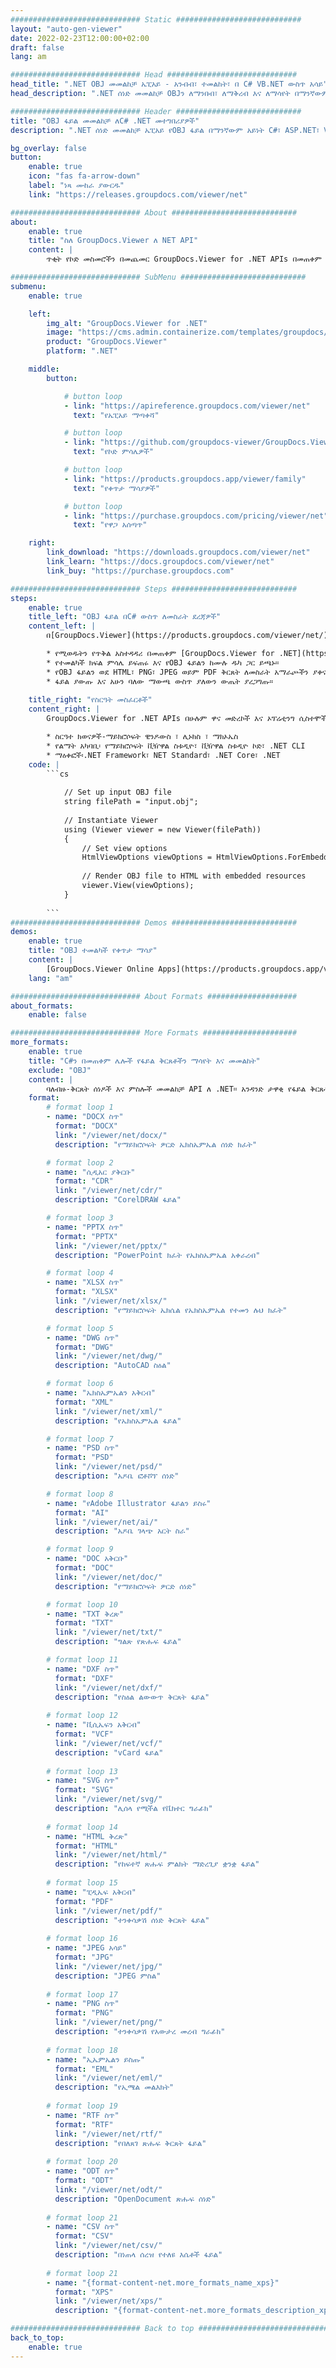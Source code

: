 ```yaml
---
############################# Static ############################
layout: "auto-gen-viewer"
date: 2022-02-23T12:00:00+02:00
draft: false
lang: am

############################# Head #############################
head_title: ".NET OBJ መመልከቻ ኤፒአይ - አንብብ፣ ተመልከት፣ በ C# VB.NET ውስጥ አሳይ"
head_description: ".NET ሰነድ መመልከቻ OBJን ለማንበብ፣ ለማቅረብ እና ለማሳየት በማንኛውም የC#፣ ASP.NET፣ VB.NET እና .NET Core መተግበሪያዎች።"

############################# Header ############################
title: "OBJ ፋይል መመልከቻ ለC# .NET መተግበሪያዎች" 
description: ".NET ሰነድ መመልከቻ ኤፒአይ የOBJ ፋይል በማንኛውም አይነት C#፣ ASP.NET፣ VB.NET እና .NET Core አፕሊኬሽኖች ለማንበብ፣ ለማቅረብ እና ለማሳየት። የተቀረጹትን ፋይሎች በ HTML5፣ ፒዲኤፍ ወይም ጥቂት የኮዱ መስመሮችን በመጠቀም በእውነተኛ ቅርጸት እና አቀማመጥ ይመልከቱ።" 

bg_overlay: false
button:
    enable: true
    icon: "fas fa-arrow-down"
    label: "ነጻ ሙከራ ያውርዱ"
    link: "https://releases.groupdocs.com/viewer/net"

############################# About ############################
about:
    enable: true
    title: "ስለ GroupDocs.Viewer ለ NET API" 
    content: |
        ጥቂት የኮድ መስመሮችን በመጨመር GroupDocs.Viewer for .NET APIs በመጠቀም 190+ ታዋቂ የሰነድ ቅርጸቶችን በእርስዎ .NET መተግበሪያዎች ማየት ይጀምሩ። ገንቢዎች PDF፣ Word Processing፣ Excel Spreadsheet፣ Presentation፣ Visio፣ Project፣ Outlook እና ሌሎች ብዙ ታዋቂ የሰነድ ቅርጸቶችን በኤችቲኤምኤል5፣ በምስል ወይም በፒዲኤፍ ሁነታዎች በቀላሉ ማሳየት ይችላሉ። የሰነዱ አተረጓጎም ፈጣን ነው፣ ከዋናው ምንጭ ፋይል ጋር ተመሳሳይ ነው፣ እና ተጨማሪ ሶፍትዌሮችን ወይም ሌሎች ውጫዊ ቤተ-መጻሕፍትን መጫን አያስፈልገውም።

############################# SubMenu ############################
submenu:
    enable: true

    left:
        img_alt: "GroupDocs.Viewer for .NET"
        image: "https://cms.admin.containerize.com/templates/groupdocs/images/product-logos/90x90-noborder/groupdocs-viewer-net.png"
        product: "GroupDocs.Viewer"
        platform: ".NET"

    middle:
        button:

            # button loop
            - link: "https://apireference.groupdocs.com/viewer/net"
              text: "የኤፒአይ ማጣቀሻ"

            # button loop
            - link: "https://github.com/groupdocs-viewer/GroupDocs.Viewer-for-.NET"
              text: "የኮድ ምሳሌዎች"

            # button loop
            - link: "https://products.groupdocs.app/viewer/family"
              text: "የቀጥታ ማሳያዎች"

            # button loop
            - link: "https://purchase.groupdocs.com/pricing/viewer/net"
              text: "የዋጋ አሰጣጥ"

    right:
        link_download: "https://downloads.groupdocs.com/viewer/net"
        link_learn: "https://docs.groupdocs.com/viewer/net"
        link_buy: "https://purchase.groupdocs.com"

############################# Steps ############################
steps:
    enable: true
    title_left: "OBJ ፋይል በC# ውስጥ ለመስራት ደረጃዎች" 
    content_left: |
        በ[GroupDocs.Viewer](https://products.groupdocs.com/viewer/net/) OBJን ወደ HTML፣ JPEG፣ PNG ወይም PDF በጥቂት እርምጃዎች ማቅረብ ትችላለህ።

        * የሚወዱትን የጥቅል አስተዳዳሪ በመጠቀም [GroupDocs.Viewer for .NET](https://www.nuget.org/packages/groupdocs.viewer) ጫን። 
        * የተመልካች ክፍል ምሳሌ ይፍጠሩ እና የOBJ ፋይልን ከሙሉ ዱካ ጋር ይጫኑ። 
        * የOBJ ፋይልን ወደ HTML፣ PNG፣ JPEG ወይም PDF ቅርጸት ለመስራት አማራጮችን ያቀናብሩ። 
        * ፋይል ያውጡ እና አሁን ባለው ማውጫ ውስጥ ያለውን ውጤት ያረጋግጡ። 
        
    title_right: "የስርዓት መስፈርቶች" 
    content_right: |
        GroupDocs.Viewer for .NET APIs በሁሉም ዋና መድረኮች እና ኦፕሬቲንግ ሲስተሞች ላይ ይደገፋሉ። ከዚህ በታች ያለውን ኮድ ከመተግበሩ በፊት፣ እባክዎ በስርዓትዎ ላይ የሚከተሉት ቅድመ ሁኔታዎች እንዳሉዎት ያረጋግጡ።

        * ስርዓተ ክወናዎች-ማይክሮሶፍት ዊንዶውስ ፣ ሊኑክስ ፣ ማክኦኤስ 
        * የልማት አካባቢ፡ የማይክሮሶፍት ቪዥዋል ስቱዲዮ፣ ቪዥዋል ስቱዲዮ ኮድ፣ .NET CLI 
        * ማዕቀፎች፡.NET Framework፣ NET Standard፣ .NET Core፣ .NET 
    code: |
        ```cs
                        
            // Set up input OBJ file
            string filePath = "input.obj";
        
            // Instantiate Viewer
            using (Viewer viewer = new Viewer(filePath))
            {
            	// Set view options 
            	HtmlViewOptions viewOptions = HtmlViewOptions.ForEmbeddedResources();
                    
            	// Render OBJ file to HTML with embedded resources
            	viewer.View(viewOptions);
            }
             
        ```
############################# Demos ############################
demos:
    enable: true
    title: "OBJ ተመልካች የቀጥታ ማሳያ"
    content: |
        [GroupDocs.Viewer Online Apps](https://products.groupdocs.app/viewer/obj) ድህረ ገጽን በመጎብኘት የOBJ ፋይልን አሁን ይመልከቱ።
    lang: "am"

############################# About Formats ####################
about_formats:
    enable: false

############################# More Formats #####################
more_formats:
    enable: true
    title: "C#ን በመጠቀም ሌሎች የፋይል ቅርጸቶችን ማሳየት እና መመልከት"
    exclude: "OBJ"
    content: |
        ባለብዙ-ቅርጸት ሰነዶች እና ምስሎች መመልከቻ API ለ .NET። አንዳንድ ታዋቂ የፋይል ቅርጸቶችን ያለምንም ውጫዊ ተመልካቾች ይመልከቱ።
    format: 
        # format loop 1
        - name: "DOCX ስጥ"
          format: "DOCX"
          link: "/viewer/net/docx/"
          description: "የማይክሮሶፍት ዎርድ ኤክስኤምኤል ሰነድ ክፈት" 

        # format loop 2
        - name: "ሲዲአር ያቅርቡ" 
          format: "CDR"
          link: "/viewer/net/cdr/"
          description: "CorelDRAW ፋይል" 

        # format loop 3
        - name: "PPTX ስጥ"
          format: "PPTX"
          link: "/viewer/net/pptx/"
          description: "PowerPoint ክፈት የኤክስኤምኤል አቀራረብ" 

        # format loop 4
        - name: "XLSX ስጥ"
          format: "XLSX"
          link: "/viewer/net/xlsx/"
          description: "የማይክሮሶፍት ኤክሴል የኤክስኤምኤል የተመን ሉህ ክፈት" 

        # format loop 5
        - name: "DWG ስጥ"
          format: "DWG"
          link: "/viewer/net/dwg/"
          description: "AutoCAD ስዕል"

        # format loop 6
        - name: "ኤክስኤምኤልን አቅርብ"
          format: "XML"
          link: "/viewer/net/xml/"
          description: "የኤክስኤምኤል ፋይል"

        # format loop 7
        - name: "PSD ስጥ"
          format: "PSD"
          link: "/viewer/net/psd/"
          description: "አዶቤ ፎቶሾፕ ሰነድ"

        # format loop 8
        - name: "የAdobe Illustrator ፋይልን ይስሩ"
          format: "AI"
          link: "/viewer/net/ai/"
          description: "አዶቤ ገላጭ አርት ስራ"

        # format loop 9
        - name: "DOC አቅርቡ"
          format: "DOC"
          link: "/viewer/net/doc/"
          description: "የማይክሮሶፍት ዎርድ ሰነድ" 

        # format loop 10
        - name: "TXT ቅረጽ" 
          format: "TXT"
          link: "/viewer/net/txt/"
          description: "ግልጽ የጽሑፍ ፋይል" 

        # format loop 11
        - name: "DXF ስጥ" 
          format: "DXF"
          link: "/viewer/net/dxf/"
          description: "የስዕል ልውውጥ ቅርጸት ፋይል"  
          
        # format loop 12
        - name: "ቪሲኤፍን አቅርብ"
          format: "VCF"
          link: "/viewer/net/vcf/"
          description: "vCard ፋይል"  
              
        # format loop 13
        - name: "SVG ስጥ"
          format: "SVG"
          link: "/viewer/net/svg/"
          description: "ሊሰላ የሚችል የቬክተር ግራፊክ" 
          
        # format loop 14
        - name: "HTML ቅረጽ"
          format: "HTML"
          link: "/viewer/net/html/"
          description: "የከፍተኛ ጽሑፍ ምልክት ማድረጊያ ቋንቋ ፋይል" 
          
        # format loop 15
        - name: "ፒዲኤፍ አቅርብ"
          format: "PDF"
          link: "/viewer/net/pdf/"
          description: "ተንቀሳቃሽ ሰነድ ቅርጸት ፋይል"
          
        # format loop 16
        - name: "JPEG አሳይ"
          format: "JPG"
          link: "/viewer/net/jpg/"
          description: "JPEG ምስል"
          
        # format loop 17
        - name: "PNG ስጥ"
          format: "PNG"
          link: "/viewer/net/png/"
          description: "ተንቀሳቃሽ የአውታረ መረብ ግራፊክ" 
          
        # format loop 18
        - name: "ኢኤምኤልን ይስጡ"
          format: "EML"
          link: "/viewer/net/eml/"
          description: "የኢሜል መልእክት" 
          
        # format loop 19
        - name: "RTF ስጥ"
          format: "RTF"
          link: "/viewer/net/rtf/"
          description: "የበለጸገ ጽሑፍ ቅርጸት ፋይል" 
          
        # format loop 20
        - name: "ODT ስጥ"
          format: "ODT"
          link: "/viewer/net/odt/"
          description: "OpenDocument ጽሑፍ ሰነድ" 
          
        # format loop 21
        - name: "CSV ስጥ"
          format: "CSV"
          link: "/viewer/net/csv/"
          description: "በነጠላ ሰረዝ የተለዩ እሴቶች ፋይል" 
          
        # format loop 21
        - name: "{format-content-net.more_formats_name_xps}"
          format: "XPS"
          link: "/viewer/net/xps/"
          description: "{format-content-net.more_formats_description_xps}" 

############################# Back to top ###############################
back_to_top:
    enable: true
---
```


